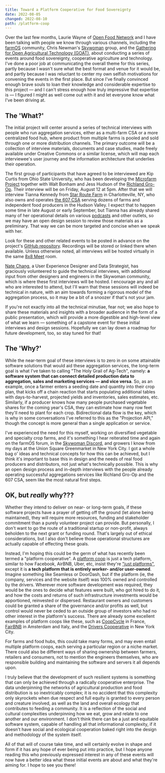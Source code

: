 ```yaml
---
title: Toward a Platform Cooperative for Food Sovereignty
date: 2022-08-05
changed: 2022-08-10
path: /platform-coop
---
```


Over the last few months, Laurie Wayne of [Open Food Network](https://openfoodnetwork.org/) and I have been talking with people we know through various channels, including the [farmOS](https://farmos.org) community, Chris Newman's [Skywoman](https://www.skywoman.community/) group, and the [Gathering for Open Agricultural Technology (GOAT)](http://goatech.org), about conducting a series of events around food sovereignty, cooperative agriculture and technology. I've done a poor job at communicating the overall theme for this series, partly because I wasn't sure what the best format and venue for it would be, and partly because I was reluctant to center my own selfish motivations for convening the events in the first place. But since I've finally convinced enough brave souls to loan their knowledge and considerable expertise to this project — and I can't stress enough how truly impressive that expertise is — I figured I might as well come out with it and let everyone know what I've been driving at.

## The 'What?'
The initial project will center around a series of technical interviews with people who run aggregation services, either as a multi-farm CSA or a more centralized food hub, where product from multiple farms is pooled and sold through one or more distribution channels. The primary outcome will be a collection of interview materials, documents and case studies, made freely available under Creative Commons or a similar license, which will map each interviewee's user journey and the information architecture that underlies their operation.

The first group of participants that have agreed to be interviewed are Kip Curtis from Ohio State University, who has been developing the [Microfarm Project](https://osumarion.osu.edu/alumni-initiatives/initiatives/microfarm.html) together with Walt Bonham and Jess Hudson of the [Richland Gro-Op](https://richlandgro-op.com/). Their interview will be on Friday, August 12 at 5pm. After that we will interview Tianna Kennedy from [Star Route Farm](http://www.starroutefarmny.com/) in Charlotteville, NY, who also owns and operates [the 607 CSA](https://www.the607csa.com/info) serving dozens of farms and independent food producers in the Hudson Valley. I expect that to happen some time in late August or early September, but Tianna has already shared many of her operational details on various [podcasts](https://collaborativefarming.libsyn.com/website/building-a-relationship-based-model-tianna-kennedy-of-607-csa) and other outlets, so we may have an open design session to review those materials as a preliminary. That way we can be more targeted and concise when we speak with her.

Look for these and other related events to be posted in advance on the project's [GitHub repository](https://github.com/skywoman/multi-farm-info-architecture#technical-interviews--open-design-sessions). Recordings will be stored or linked there when available. Unless otherwise noted, all interviews will be hosted virtually in the same [8x8 Meet](https://8x8.vc/gracchus/multi-farm-info-architecture) room.

[Nate Chang](http://natechang.me/), a User Experience Designer and Data Strategist, has graciously volunteered to guide the technical interviews, with additional input from other designers and engineers in the Skywoman community, which is where these first interviews will be hosted. I encourage any and all who are interested to attend, but I'll warn that these sessions will indeed be technical in nature, with an aim towards forming a rigorous model of the aggregation process, so it may be a bit of a snoozer if that's not your jam.

If you're not exactly into all the technical minutiae, fear not; we also hope to share these materials and insights with a broader audience in the form of a public presentation, which will provide a more digestible and high-level view of what we learn — something of a capstone event for these initial interviews and design sessions. Hopefully we can lay down a roadmap for future development, too, so stay tuned for that!

## The 'Why?'
While the near-term goal of these interviews is to zero in on some attainable software solutions that would aid these aggregation services, the long-term goal is what I've taken to calling "The Holy Grail of Ag-Tech", namely: __a software system that can connect detailed production data to aggregation, sales and marketing services — and vice versa__. So, as an example, once a farmer enters a seeding date and quantity into their crop plan, that kicks off a chain reaction that starts populating additional tables with days-to-harvest, projected yields and inventories, sales estimates, etc. Similarly, if a producer knows how many people purchased vegetable shares for the coming year's CSA, they can estimate how many row feet they'll need to plant for each crop. Bidirectional data flow is the key, which is why in some conversations I've referred to this as the "Projection API," though the concept is more general than a single application or service.

I've experienced the need for this myself, working on diversified vegetable and specialty crop farms, and it's something I hear reiterated time and again on the farmOS forum, in the [Skywoman Discord](https://discord.gg/NxB7JMfpwQ), and growers I know from my days at the Union Square Greenmarket in New York City. I got a whole bag o' ideas and technical concepts for how this can be achieved, but I think it's important to base this in design and the needs of real food producers and distributors, not just what's technically possible. This is why an open design process and in-depth interviews with the people already operating successful aggregations services like Richland Gro-Op and the 607 CSA, seem like the most natural first steps.

## OK, but _really_ why???
Whether they intend to deliver on near- or long-term goals, if these software projects have a prayer of getting off the ground (let alone being maintained), they will require more resources, funding and stakeholder commitment than a purely volunteer project can provide. But personally, I don't want to go the route of a traditional startup or non-profit, always beholden to the next grant or funding round. That's largely out of ethical considerations, but I also don't believe those operational structures are actually capable of effecting these goals.

Instead, I'm hoping this could be the germ of what has recently been termed a "platform cooperative". A [platform coop](https://platform.coop/) is just a tech platform, similar to how Facebook, AirBNB, Uber, etc, insist they're ["just platforms"](https://www.theguardian.com/technology/2018/jul/02/facebook-mark-zuckerberg-platform-publisher-lawsuit), except it is __a tech platform that is entirely worker- and/or user-owned__. Imagine something like Seamless or DoorDash, but if the platform (ie, the company, services and the website itself) was 100% owned and controlled by the drivers. Wherever more software development was required, they would be the ones to decide what features were built, who got hired to do it, and how the costs and returns of such infrastructure investments would be apportioned, reinvested or dispersed. Restaurant owners and customers could be granted a share of the governance and/or profits as well, but control would never be ceded to an outside group of investors who had no other interest in the platform's success. There are already some excellent examples of platform coops like these, such as [CoopCycle](https://coopcycle.org/en/) in France, [FairBNB](https://fairbnb.coop/) in Amsterdam and Italy, and the [Drivers Cooperative](https://drivers.coop/) in New York City.

For farms and food hubs, this could take many forms, and may even entail multiple platform coops, each serving a particular region or a niche market. There could also be different ways of sharing ownership between farmers, retailers and consumers, not to mention the engineers themselves, who are responsible building and maintaining the software and servers it all depends upon.

I truly believe that the development of such resilient systems is something that can only be achieved through a radically cooperative enterprise. The data underpinning the networks of agricultural production and food distribution is so inextricably complex; it is no accident that this complexity only skyrockets when due respect and full equity is granted to every person and creature involved, as well as the land and overall ecology that contributes to feeding a community. It is a reflection of the social and cultural complexities underpinning how we eat, grow and relate to one another and our environment. I don't think there can be a just and equitable software system, capable of handling all that informational complexity, if it doesn't have social and ecological cooperation baked right into the design and methodology of the system itself.

All of that will of course take time, and will certainly evolve in shape and form if it has any hope of ever being put into practice, but I hope anyone reading this who previously expressed interest in any of these events will now have a better idea what these initial events are about and what they're aiming for. I hope to see you there!
